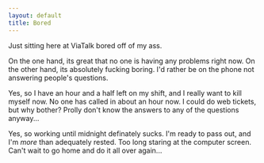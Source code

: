 ```yaml
---
layout: default
title: Bored
---
```


Just sitting here at ViaTalk bored off of my ass.

On the one hand, its great that no one is having any problems right now. On
the other hand, its absolutely fucking boring. I'd rather be on the phone not
answering people's questions.

Yes, so I have an hour and a half left on my shift, and I really want to kill
myself now. No one has called in about an hour now. I could do web tickets,
but why bother? Prolly don't know the answers to any of the questions
anyway...

Yes, so working until midnight definately sucks. I'm ready to pass out, and
I'm _more_ than adequately rested. Too long staring at the computer screen.
Can't wait to go home and do it all over again...
